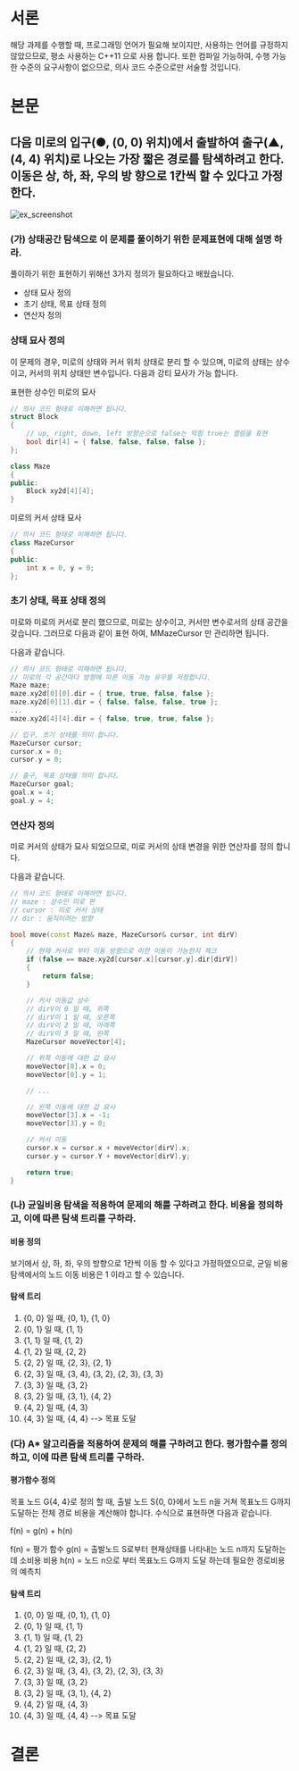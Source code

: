 # 서론
해당 과제를 수행할 때, 프로그래밍 언어가 필요해 보이지만, 사용하는 언어를 규정하지 않았으므로, 평소 사용하는 C++11 으로 사용 합니다. 또한 컴파일 가능하여, 수행 가능한 수준의 요구사항이 없으므로, 의사 코드 수준으로만 서술할 것입니다.

# 본문

## 다음 미로의 입구(●, (0, 0) 위치)에서 출발하여 출구(▲, (4, 4) 위치)로 나오는 가장 짧은 경로를 탐색하려고 한다. 이동은 상, 하, 좌, 우의 방 향으로 1칸씩 할 수 있다고 가정한다.

![ex_screenshot](https://github.com/ikpil/knou/blob/master/ai/maze.png)

### (가) 상태공간 탐색으로 이 문제를 풀이하기 위한 문제표현에 대해 설명 하라. 

풀이하기 위한 표현하기 위해선 3가지 정의가 필요하다고 배웠습니다.

- 상태 묘사 정의
- 초기 상태, 목표 상태 정의
- 연산자 정의

### 상태 묘사 정의
이 문제의 경우, 미로의 상태와 커서 위치 상태로 분리 할 수 있으며, 미로의 상태는 상수이고, 커서의 위치 상태만 변수입니다. 다음과 강티 묘사가 가능 합니다.

표현한 상수인 미로의 묘사 
```cpp
// 의사 코드 형태로 이해하면 됩니다.
struct Block
{
    // up, right, down, left 방향순으로 false는 막힘 true는 열림을 표현
    bool dir[4] = { false, false, false, false };
};

class Maze
{
public:
    Block xy2d[4][4];
}
```

미로의 커서 상태 묘사
```cpp
// 의사 코드 형태로 이해하면 됩니다.
class MazeCursor
{
public:
    int x = 0, y = 0;
};
```

### 초기 상태, 목표 상태 정의
미로와 미로의 커서로 분리 했으므로, 미로는 상수이고, 커서만 변수로서의 상태 공간을 갖습니다. 그러므로 다음과 같이 표현 하여, MMazeCursor 만 관리하면 됩니다.

다음과 같습니다.

```cpp
// 의사 코드 형태로 이해하면 됩니다.
// 미로의 각 공간마다 방향에 따른 이동 가능 유무를 저정합니다.
Maze maze;
maze.xy2d[0][0].dir = { true, true, false, false };
maze.xy2d[0][1].dir = { false, false, false, true };
...
maze.xy2d[4][4].dir = { false, true, true, false };

// 입구, 초기 상태를 의미 합니다.
MazeCursor cursor;
cursor.x = 0;
cursor.y = 0;

// 출구, 목표 상태를 의미 합니다.
MazeCursor goal;
goal.x = 4;
goal.y = 4;
```

### 연산자 정의
미로 커서의 상태가 묘사 되었으므로, 미로 커서의 상태 변경을 위한 연산자를 정의 합니다. 

다음과 같습니다.

```cpp
// 의사 코드 형태로 이해하면 됩니다.
// maze : 상수인 미로 판 
// cursor : 미로 커서 상태
// dir : 움직이려는 방향

bool move(const Maze& maze, MazeCursor& cursor, int dirV)
{    
    // 현재 커서로 부터 이동 방향으로 이한 이동이 가능한지 체크
    if (false == maze.xy2d[cursor.x][cursor.y].dir[dirV])
    {
        return false;
    }

    // 커서 이동값 상수
    // dirV이 0 일 때, 위쪽
    // dirV이 1 일 때, 오른쪽
    // dirV이 2 일 때, 아래쪽
    // dirV이 3 일 때, 왼쪽
    MazeCursor moveVector[4];

    // 위쪽 이동에 대한 값 묘사
    moveVector[0].x = 0;
    moveVector[0].y = 1;

    // ...

    // 왼쪽 이동에 대한 값 묘사
    moveVector[3].x = -1;
    moveVector[3].y = 0;

    // 커서 이동 
    cursor.x = cursor.x + moveVector[dirV].x;
    cursor.y = cursor.Y + moveVector[dirV].y;

    return true;
}
```


### (나) 균일비용 탐색을 적용하여 문제의 해를 구하려고 한다. 비용을 정의하고, 이에 따른 탐색 트리를 구하라.

#### 비용 정의
보기에서 상, 하, 좌, 우의 방향으로 1칸씩 이동 할 수 있다고 가정하였으므로, 균일 비용 탐색에서의 노드 이동 비용은 1 이라고 할 수 있습니다. 

#### 탐색 트리
1. {0, 0} 일 때, {0, 1}, {1, 0}
2. {0, 1} 일 때, {1, 1}
3. {1, 1} 일 때, {1, 2}
4. {1, 2} 일 때, {2, 2}
5. {2, 2} 일 때, {2, 3}, {2, 1}
6. {2, 3} 일 때, {3, 4}, {3, 2}, {2, 3}, {3, 3} 
7. {3, 3} 일 때, {3, 2}
8. {3, 2} 일 때, {3, 1}, {4, 2}
9. {4, 2} 일 때, {4, 3}
10. {4, 3} 일 때, {4, 4} --> 목표 도달 

### (다) A* 알고리즘을 적용하여 문제의 해를 구하려고 한다. 평가함수를 정의하고, 이에 따른 탐색 트리를 구하라.

#### 평가함수 정의
목표 노드 G{4, 4}로 정의 할 때, 출발 노드 S{0, 0}에서 노드 n을 거쳐 목표노드 G까지 도달하는 전체 경로 비용을 계산해야 합니다. 수식으로 표현하면 다음과 같습니다.

f(n) = g(n) + h(n)

f(n) = 평가 함수
g(n) = 출발노드 S로부터 현재상태를 나타내는 노드 n까지 도달하는데 소비용 비용
h(n) = 노드 n으로 부터 목표노드 G까지 도달 하는데 필요한 경로비용의 예측치

#### 탐색 트리
1. {0, 0} 일 때, {0, 1}, {1, 0}
2. {0, 1} 일 때, {1, 1}
3. {1, 1} 일 때, {1, 2}
4. {1, 2} 일 때, {2, 2}
5. {2, 2} 일 때, {2, 3}, {2, 1}
6. {2, 3} 일 때, {3, 4}, {3, 2}, {2, 3}, {3, 3} 
7. {3, 3} 일 때, {3, 2}
8. {3, 2} 일 때, {3, 1}, {4, 2}
9. {4, 2} 일 때, {4, 3}
10. {4, 3} 일 때, {4, 4} --> 목표 도달 

# 결론

